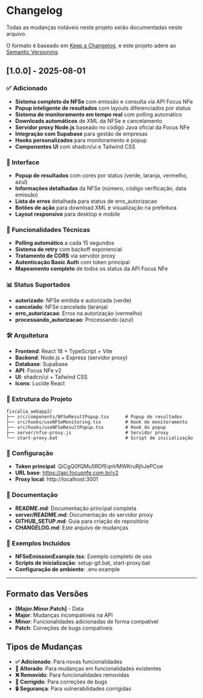 # Changelog

Todas as mudanças notáveis neste projeto serão documentadas neste arquivo.

O formato é baseado em [Keep a Changelog](https://keepachangelog.com/en/1.0.0/),
e este projeto adere ao [Semantic Versioning](https://semver.org/spec/v2.0.0.html).

## [1.0.0] - 2025-08-01

### ✅ Adicionado
- **Sistema completo de NFSe** com emissão e consulta via API Focus NFe
- **Popup inteligente de resultados** com layouts diferenciados por status
- **Sistema de monitoramento em tempo real** com polling automático
- **Downloads automáticos** de XML da NFSe e cancelamento
- **Servidor proxy Node.js** baseado no código Java oficial da Focus NFe
- **Integração com Supabase** para gestão de empresas
- **Hooks personalizados** para monitoramento e popup
- **Componentes UI** com shadcn/ui e Tailwind CSS

### 🎨 Interface
- **Popup de resultados** com cores por status (verde, laranja, vermelho, azul)
- **Informações detalhadas** da NFSe (número, código verificação, data emissão)
- **Lista de erros** detalhada para status de erro_autorizacao
- **Botões de ação** para download XML e visualização na prefeitura
- **Layout responsivo** para desktop e mobile

### 🔧 Funcionalidades Técnicas
- **Polling automático** a cada 15 segundos
- **Sistema de retry** com backoff exponencial
- **Tratamento de CORS** via servidor proxy
- **Autenticação Basic Auth** com token principal
- **Mapeamento completo** de todos os status da API Focus NFe

### 📊 Status Suportados
- **autorizado**: NFSe emitida e autorizada (verde)
- **cancelado**: NFSe cancelada (laranja)
- **erro_autorizacao**: Erros na autorização (vermelho)
- **processando_autorizacao**: Processando (azul)

### 🛠️ Arquitetura
- **Frontend**: React 18 + TypeScript + Vite
- **Backend**: Node.js + Express (servidor proxy)
- **Database**: Supabase
- **API**: Focus NFe v2
- **UI**: shadcn/ui + Tailwind CSS
- **Icons**: Lucide React

### 📁 Estrutura do Projeto
```
fiscalia_webapp2/
├── src/components/NFSeResultPopup.tsx      # Popup de resultados
├── src/hooks/useNFSeMonitoring.tsx         # Hook de monitoramento
├── src/hooks/useNFSeResultPopup.tsx        # Hook do popup
├── server/nfse-proxy.js                    # Servidor proxy
└── start-proxy.bat                         # Script de inicialização
```

### 🔑 Configuração
- **Token principal**: QiCgQ0fQMu5RDfEqnVMWKruRjhJePCoe
- **URL base**: https://api.focusnfe.com.br/v2
- **Proxy local**: http://localhost:3001

### 📝 Documentação
- **README.md**: Documentação principal completa
- **server/README.md**: Documentação do servidor proxy
- **GITHUB_SETUP.md**: Guia para criação do repositório
- **CHANGELOG.md**: Este arquivo de mudanças

### 🎯 Exemplos Incluídos
- **NFSeEmissionExample.tsx**: Exemplo completo de uso
- **Scripts de inicialização**: setup-git.bat, start-proxy.bat
- **Configuração de ambiente**: .env.example

---

## Formato das Versões

- **[Major.Minor.Patch]** - Data
- **Major**: Mudanças incompatíveis na API
- **Minor**: Funcionalidades adicionadas de forma compatível
- **Patch**: Correções de bugs compatíveis

## Tipos de Mudanças

- **✅ Adicionado**: Para novas funcionalidades
- **🔄 Alterado**: Para mudanças em funcionalidades existentes
- **❌ Removido**: Para funcionalidades removidas
- **🐛 Corrigido**: Para correções de bugs
- **🔒 Segurança**: Para vulnerabilidades corrigidas
